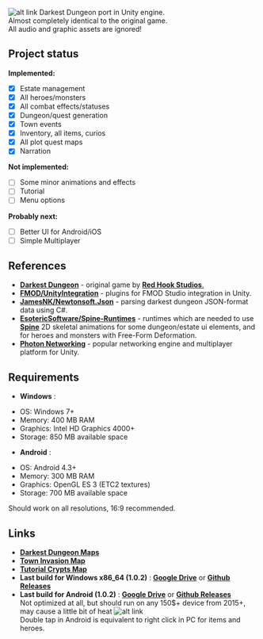 ![alt link](http://www.darkestdungeon.com/wp-content/uploads/Logo_n.png)
Darkest Dungeon port in Unity engine.  
Almost completely identical to the original game.  
All audio and graphic assets are ignored!  
## Project status
**Implemented:**
- [X] Estate management
- [X] All heroes/monsters
- [X] All combat effects/statuses
- [X] Dungeon/quest generation
- [X] Town events
- [X] Inventory, all items, curios
- [X] All plot quest maps
- [X] Narration

**Not implemented:**
- [ ] Some minor animations and effects
- [ ] Tutorial
- [ ] Menu options

**Probably next:**
- [ ] Better UI for Android/iOS
- [ ] Simple Multiplayer

## References
- [**Darkest Dungeon**](http://www.darkestdungeon.com/) - original game by [**Red Hook Studios**.](http://www.darkestdungeon.com/press/index.php)
- [**FMOD/UnityIntegration**](https://github.com/fmod/UnityIntegration) - plugins for FMOD Studio integration in Unity.
- [**JamesNK/Newtonsoft.Json**](https://github.com/JamesNK/Newtonsoft.Json) - parsing darkest dungeon JSON-format data using C#.
- [**EsotericSoftware/Spine-Runtimes**](https://github.com/EsotericSoftware/spine-runtimes) - runtimes which are needed to use [**Spine**](https://esotericsoftware.com) 2D skeletal animations for some dungeon/estate ui elements, and for heroes and monsters with Free-Form Deformation.
- [**Photon Networking**](https://www.photonengine.com) - popular networking engine and multiplayer platform for Unity.

## Requirements
- __**Windows**__ :  
 * OS: Windows 7+
 * Memory: 400 MB RAM
 * Graphics: Intel HD Graphics 4000+
 * Storage: 850 MB available space
- __**Android**__ :  
 * OS: Android 4.3+
 * Memory: 300 MB RAM
 * Graphics: OpenGL ES 3 (ETC2 textures)
 * Storage: 700 MB available space  

Should work on all resolutions, 16:9 recommended.
 
## Links
- [**Darkest Dungeon Maps**](https://docs.google.com/spreadsheets/d/1TeJAknTPJ33RliBHDGM9YMDSwxd2I7dLIEHF7ra3vHw/edit?usp=sharing)
- [**Town Invasion Map**](https://docs.google.com/spreadsheets/d/1kd9dA3Q4AiTQft-9bbCosYIcNc4QLGTKolF6Dbhwo88/edit?usp=sharing)
- [**Tutorial Crypts Map**](https://docs.google.com/spreadsheets/d/1mONWdowO3071zQ0X0AaOR_Vhs9edc3yNOhtaBprqKhg/edit?usp=sharing)
- __**Last build for Windows x86_64 (1.0.2)**__ : [**Google Drive**](https://drive.google.com/drive/folders/0B4fCt9AnmePGVUFsR193U29aWmc) or [**Github Releases**](https://github.com/Reinisch/Darkest-Dungeon-Unity/releases/tag/v1.0.2)
- __**Last build for Android (1.0.2)**__ : [**Google Drive**](https://drive.google.com/drive/folders/0B4fCt9AnmePGVUFsR193U29aWmc) or [**Github Releases**](https://github.com/Reinisch/Darkest-Dungeon-Unity/releases/tag/v1.0.2)  
Not optimized at all, but should run on any 150$+ device from 2015+, may cause a little bit of heat ![alt link](https://static-cdn.jtvnw.net/emoticons/v1/25/1.0)  
Double tap in Android is equivalent to right click in PC for items and heroes.
